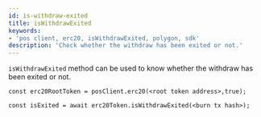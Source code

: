```yaml
---
id: is-withdraw-exited
title: isWithdrawExited
keywords:
- 'pos client, erc20, isWithdrawExited, polygon, sdk'
description: 'Check whether the withdraw has been exited or not.'
---
```


`isWithdrawExited` method can be used to know whether the withdraw has been exited or not.

```
const erc20RootToken = posClient.erc20(<root token address>,true);

const isExited = await erc20Token.isWithdrawExited(<burn tx hash>);
```

